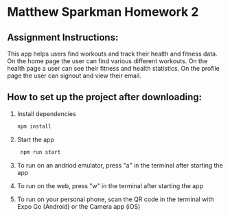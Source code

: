 # Matthew Sparkman Homework 2

## Assignment Instructions:

This app helps users find workouts and track their health and fitness data. 
On the home page the user can find various different workouts. 
On the health page a user can see their fitness and health statistics. 
On the profile page the user can signout and view their email.

## How to set up the project after downloading:

1. Install dependencies

   ```bash
   npm install
   ```

2. Start the app

   ```bash
    npm run start
   ```
3. To run on an andriod emulator, press "a" in the terminal after starting the app

3. To run on the web, press "w" in the terminal after starting the app

4. To run on your personal phone, scan the QR code in the terminal with Expo Go (Android) or the Camera app (iOS)